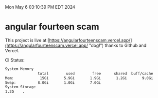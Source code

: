 Mon May  6 03:10:39 PM EDT 2024

# angular fourteen scam


This project is live at [https://angularfourteenscam.vercel.app/](https://angularfourteenscam.vercel.app/ "dog!") thanks to Github and Vercel.

CI Status: 

```bash
System Memory
               total        used        free      shared  buff/cache   available
Mem:            15Gi       5.9Gi       1.9Gi       1.2Gi       9.0Gi       9.4Gi
Swap:          8.0Gi       1.0Gi       7.0Gi
System Storage
1.2G	.
```
```bash
